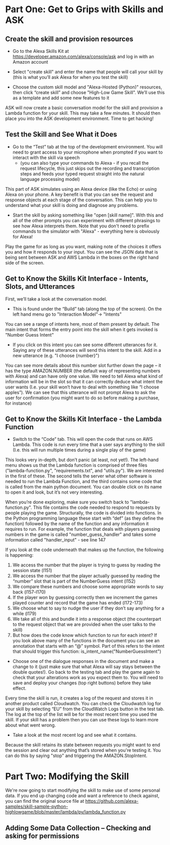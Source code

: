# Part One: Get to Grips with Skills and ASK
## Create the skill and provision resources 
* Go to the Alexa Skills Kit at https://developer.amazon.com/alexa/console/ask and log in with an Amazon account

* Select "create skill" and enter the name that people will call your skill by (this is what you’ll ask Alexa for when you test the skill)

* Choose the custom skill model and "Alexa-Hosted (Python)" resources, then click “create skill” and choose "High-Low Game Skill". We’ll use this as a template and add some new features to it

ASK will now create a basic conversation model for the skill and provision a Lambda function for your skill. This may take a few minutes. It should then place you into the ASK development environment. Time to get hacking!

## Test the Skill and See What it Does 
* Go to the “Test” tab at the top of the development environment. You will need to grant access to your microphone when prompted if you want to interact with the skill via speech
  * (you can also type your commands to Alexa - if you recall the request lifecycle, this just skips out the recording and transcription steps and feeds your typed request straight into the natural language processing model)

This part of ASK simulates using an Alexa device (like the Echo) or using Alexa on your phone. A key benefit is that you can see the request and response objects at each stage of the conversation. This can help you to understand what your skill is doing and diagnose any problems. 

* Start the skill by asking something like "open [skill name]". With this and all of the other prompts you can experiment with different phrasings to see how Alexa interprets them. Note that you don't need to prefix commands to the simulator with "Alexa" - everything here is obviously for Alexa!

Play the game for as long as you want, making note of the choices it offers you and how it responds to your input. You can see the JSON data that is being sent between ASK and AWS Lambda in the boxes on the right hand side of the screen.  

## Get to Know the Skills Kit Interface - Intents, Slots, and Utterances 
First, we’ll take a look at the conversation model.

* This is found under the “Build” tab (along the top of the screen). On the left hand menu go to "Interaction Model"-> "Intents" 

You can see a range of intents here, most of them present by default. The main intent that forms the entry point into the skill when it gets invoked is "Number Guess Intent"

* If you click on this intent you can see some different utterances for it. Saying any of these utterances will send this intent to the skill. Add in a new utterance (e.g. "I choose {number}")

You can see more details about this number slot further down the page – it has the type AMAZON.NUMBER (the default way of representing numbers with Alexa) and can have only one value. We need to tell Alexa what kind of information will be in the slot so that it can correctly deduce what intent the user wants (I.e. your skill won’t have to deal with something like “I choose apples”). We can see that this utterance will not prompt Alexa to ask the user for confirmation (you might want to do so before making a purchase, for instance) 
    
## Get to Know the Skills Kit Interface - the Lambda Function 
* Switch to the “Code” tab. This will open the code that runs on AWS Lambda. This code is run every time that a user says anything to the skill (I.e. this will run multiple times during a single play of the game) 

This looks very in-depth, but don’t panic (at least, not yet!). The left-hand menu shows us that the Lambda function is comprised of three files ("lambda-function.py", "requirements.txt", and "utils.py"). We are interested in the first of these. The second tells the server what other software is needed to run the Lambda Function, and the third contains some code that is called from the main python document. You can double click on its name to open it and look, but it’s not very interesting.

When you’re done exploring, make sure you switch back to "lambda-function.py". This file contains the code needed to respond to requests by people playing the game. Structurally, the code is divided into functions. In the Python programming language these start with “def” (as they define the function) followed by the name of the function and any information it requires to run. For example, the function that deals with players guessing numbers in the game is called "number_guess_handler" and takes some information called "handler_input" - see line 147 

If you look at the code underneath that makes up the function, the following is happening:
1. We access the number that the player is trying to guess by reading the session state (l151) 
2. We access the number that the player actually guessed by reading the “number” slot that is part of the NumberGuess intent (l152) 
3. We compare these numbers and choose some appropriate words to say back (l157-l170) 
4. If the player won by guessing correctly then we increment the games played counter and record that the game has ended (l172-173) 
5. We choose what to say to nudge the user if they don’t say anything for a while (l179) 
6. We take all of this and bundle it into a response object (the counterpart to the request object that we are provided when the user talks to the skill) 
7. But how does the code know which function to run for each intent? If you look above many of the functions in the document you can see an annotation that starts with an “@” symbol. Part of this refers to the intent that should trigger this function:  is_intent_name("NumberGuessIntent") 

* Choose one of the dialogue responses in the document and make a change to it (just make sure that what Alexa will say stays between the double quotes!). Go back to the testing tab and play the game again to check that your alterations work as you expect them to. You will need to save and deploy your changes (top right buttons) before they take effect. 

Every time the skill is run, it creates a log of the request and stores it in another product called Cloudwatch. You can check the Cloudwatch log for your skill by selecting “EU” from the CloudWatch Logs button in the test tab. The log at the top of the list will be for the most recent time you used the skill. If your skill has a problem then you can use these logs to learn more about what went wrong.

* Take a look at the most recent log and see what it contains. 

Because the skill retains its state between requests you might want to end the session and clear out anything that’s stored when you're testing it. You can do this by saying "stop" and triggering the AMAZON.StopIntent.

# Part Two: Modifying the Skill
We're now going to start modifying the skill to make use of some personal data. If you end up changing code and want a reference to check against, you can find the original source file at https://github.com/alexa-samples/skill-sample-python-highlowgame/blob/master/lambda/py/lambda_function.py

## Adding Some Data Collection – Checking and asking for permissions 
